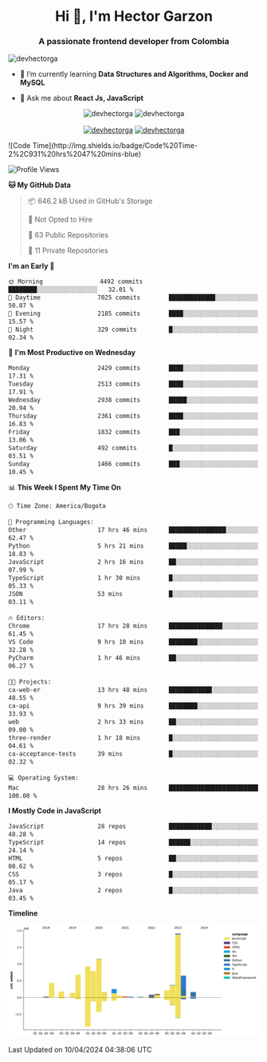 <h1 align="center">Hi 👋, I'm Hector Garzon</h1>
<h3 align="center">A passionate frontend developer from Colombia</h3>

<p align="left"> <img src="https://komarev.com/ghpvc/?username=devhectorga" alt="devhectorga" /> </p>

- 🌱 I’m currently learning **Data Structures and Algorithms, Docker and MySQL**

- 💬 Ask me about **React Js, JavaScript**

<p align="center"> <img src="https://github-readme-stats.vercel.app/api?username=devhectorga&count_private=true&show_icons=true" alt="devhectorga" /> <img src="https://github-readme-stats.vercel.app/api/top-langs/?username=devhectorga&layout=compact" alt="devhectorga" /></p>

<p align="center">
<a href="https://twitter.com/devhectorga" target="blank"><img align="center" src="https://cdn.jsdelivr.net/npm/simple-icons@3.0.1/icons/twitter.svg" alt="devhectorga" height="20" width="20" /></a>
<a href="https://linkedin.com/in/devhectorga" target="blank"><img align="center" src="https://cdn.jsdelivr.net/npm/simple-icons@3.0.1/icons/linkedin.svg" alt="devhectorga" height="20" width="20" /></a>
</p>
<!--START_SECTION:waka-->
![Code Time](http://img.shields.io/badge/Code%20Time-2%2C931%20hrs%2047%20mins-blue)

![Profile Views](http://img.shields.io/badge/Profile%20Views-0-blue)

**🐱 My GitHub Data** 

> 📦 646.2 kB Used in GitHub's Storage 
 > 
> 🚫 Not Opted to Hire
 > 
> 📜 63 Public Repositories 
 > 
> 🔑 11 Private Repositories 
 > 
**I'm an Early 🐤** 

```text
🌞 Morning                4492 commits        ████████░░░░░░░░░░░░░░░░░   32.01 % 
🌆 Daytime                7025 commits        █████████████░░░░░░░░░░░░   50.07 % 
🌃 Evening                2185 commits        ████░░░░░░░░░░░░░░░░░░░░░   15.57 % 
🌙 Night                  329 commits         █░░░░░░░░░░░░░░░░░░░░░░░░   02.34 % 
```
📅 **I'm Most Productive on Wednesday** 

```text
Monday                   2429 commits        ████░░░░░░░░░░░░░░░░░░░░░   17.31 % 
Tuesday                  2513 commits        ████░░░░░░░░░░░░░░░░░░░░░   17.91 % 
Wednesday                2938 commits        █████░░░░░░░░░░░░░░░░░░░░   20.94 % 
Thursday                 2361 commits        ████░░░░░░░░░░░░░░░░░░░░░   16.83 % 
Friday                   1832 commits        ███░░░░░░░░░░░░░░░░░░░░░░   13.06 % 
Saturday                 492 commits         █░░░░░░░░░░░░░░░░░░░░░░░░   03.51 % 
Sunday                   1466 commits        ███░░░░░░░░░░░░░░░░░░░░░░   10.45 % 
```


📊 **This Week I Spent My Time On** 

```text
🕑︎ Time Zone: America/Bogota

💬 Programming Languages: 
Other                    17 hrs 46 mins      ████████████████░░░░░░░░░   62.47 % 
Python                   5 hrs 21 mins       █████░░░░░░░░░░░░░░░░░░░░   18.83 % 
JavaScript               2 hrs 16 mins       ██░░░░░░░░░░░░░░░░░░░░░░░   07.99 % 
TypeScript               1 hr 30 mins        █░░░░░░░░░░░░░░░░░░░░░░░░   05.33 % 
JSON                     53 mins             █░░░░░░░░░░░░░░░░░░░░░░░░   03.11 % 

🔥 Editors: 
Chrome                   17 hrs 28 mins      ███████████████░░░░░░░░░░   61.45 % 
VS Code                  9 hrs 10 mins       ████████░░░░░░░░░░░░░░░░░   32.28 % 
PyCharm                  1 hr 46 mins        ██░░░░░░░░░░░░░░░░░░░░░░░   06.27 % 

🐱‍💻 Projects: 
ca-web-er                13 hrs 48 mins      ████████████░░░░░░░░░░░░░   48.55 % 
ca-api                   9 hrs 39 mins       ████████░░░░░░░░░░░░░░░░░   33.93 % 
web                      2 hrs 33 mins       ██░░░░░░░░░░░░░░░░░░░░░░░   09.00 % 
three-render             1 hr 18 mins        █░░░░░░░░░░░░░░░░░░░░░░░░   04.61 % 
ca-acceptance-tests      39 mins             █░░░░░░░░░░░░░░░░░░░░░░░░   02.32 % 

💻 Operating System: 
Mac                      28 hrs 26 mins      █████████████████████████   100.00 % 
```

**I Mostly Code in JavaScript** 

```text
JavaScript               28 repos            ████████████░░░░░░░░░░░░░   48.28 % 
TypeScript               14 repos            ██████░░░░░░░░░░░░░░░░░░░   24.14 % 
HTML                     5 repos             ██░░░░░░░░░░░░░░░░░░░░░░░   08.62 % 
CSS                      3 repos             █░░░░░░░░░░░░░░░░░░░░░░░░   05.17 % 
Java                     2 repos             █░░░░░░░░░░░░░░░░░░░░░░░░   03.45 % 
```



**Timeline**

![Lines of Code chart](https://raw.githubusercontent.com/devHectorGa/devHectorGa/master/assets/bar_graph.png)


 Last Updated on 10/04/2024 04:38:06 UTC
<!--END_SECTION:waka-->

